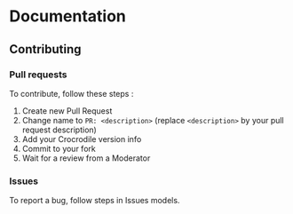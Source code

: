# Documentation
## Contributing
### Pull requests
To contribute, follow these steps :
1. Create new Pull Request
2. Change name to `PR: <description>` (replace `<description>` by your pull request description)
3. Add your Crocrodile version info
4. Commit to your fork
5. Wait for a review from a Moderator

### Issues
To report a bug, follow steps in Issues models.
